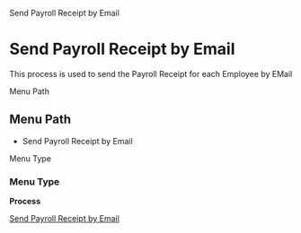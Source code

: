 
Send Payroll Receipt by Email
# Send Payroll Receipt by Email


This process is used to send the Payroll Receipt for each Employee by EMail

Menu Path
## Menu Path



- Send Payroll Receipt by Email

Menu Type
### Menu Type

**Process**


[Send Payroll Receipt by Email](../../process-hr_send-payroll-receipt-by-email.md)